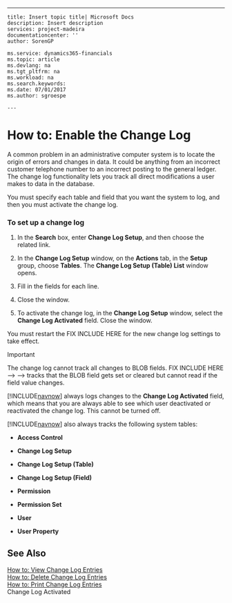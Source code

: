 ---
    title: Insert topic title| Microsoft Docs
    description: Insert description
    services: project-madeira
    documentationcenter: ''
    author: SorenGP

    ms.service: dynamics365-financials
    ms.topic: article
    ms.devlang: na
    ms.tgt_pltfrm: na
    ms.workload: na
    ms.search.keywords:
    ms.date: 07/01/2017
    ms.author: sgroespe

    ---
# How to: Enable the Change Log
A common problem in an administrative computer system is to locate the origin of errors and changes in data. It could be anything from an incorrect customer telephone number to an incorrect posting to the general ledger. The change log functionality lets you track all direct modifications a user makes to data in the database.  
  
 You must specify each table and field that you want the system to log, and then you must activate the change log.  
  
### To set up a change log  
  
1.  In the **Search** box, enter **Change Log Setup**, and then choose the related link.  
  
2.  In the **Change Log Setup** window, on the **Actions** tab, in the **Setup** group, choose **Tables**. The **Change Log Setup \(Table\) List** window opens.  
  
3.  Fill in the fields for each line.  
  
4.  Close the window.  
  
5.  To activate the change log, in the **Change Log Setup** window, select the **Change Log Activated** field. Close the window.  
  
 You must restart the FIX INCLUDE HERE<!--[!INCLUDE[nav_windows](../BusinessFunctionality/IntegratingWithMicrosoftOffice/includes/nav_windows_md.md)] --> for the new change log settings to take effect.  
  
> [!IMPORTANT]  
>  The change log cannot track all changes to BLOB fields. FIX INCLUDE HERE<!--FIX INCLUDE HERE<!--FIX INCLUDE HERE<!--[!INCLUDE[navnow](../ApplicationDesign/includes/navnow_md.md)] --> --> --> tracks that the BLOB field gets set or cleared but cannot read if the field value changes.  
  
 [!INCLUDE[navnow](../ApplicationDesign/includes/navnow_md.md)] always logs changes to the **Change Log Activated** field, which means that you are always able to see which user deactivated or reactivated the change log. This cannot be turned off.  
  
 [!INCLUDE[navnow](../ApplicationDesign/includes/navnow_md.md)] also always tracks the following system tables:  
  
-   **Access Control**  
  
-   **Change Log Setup**  
  
-   **Change Log Setup \(Table\)**  
  
-   **Change Log Setup \(Field\)**  
  
-   **Permission**  
  
-   **Permission Set**  
  
-   **User**  
  
-   **User Property**  
  
## See Also  
 [How to: View Change Log Entries](../SetupAndAdministration/how-to-view-change-log-entries.md)   
 [How to: Delete Change Log Entries](../SetupAndAdministration/how-to-delete-change-log-entries.md)   
 [How to: Print Change Log Entries](../SetupAndAdministration/how-to-print-change-log-entries.md)   
 Change Log Activated